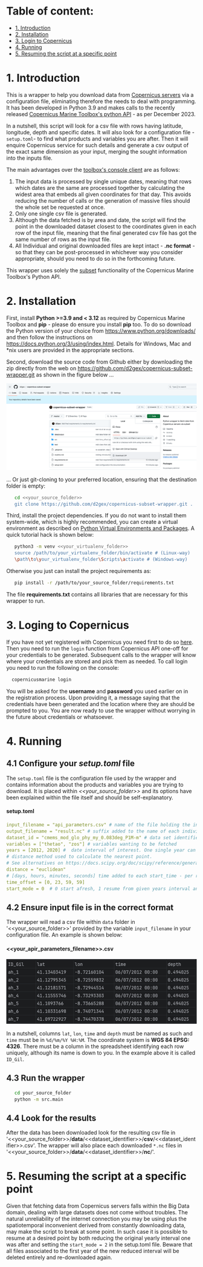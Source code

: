  # Table of content:
 - [1. Introduction](#introduction)
 - [2. Installation](#installation)
 - [3. Login to Copernicus](#login_to_copernicus)
 - [4. Running](#running)
 - [5. Resuming the script at a specific point](#left_off)


<a id="introduction"></a>
# 1. Introduction
This is a wrapper to help you download data from [Copernicus servers](https://marine.copernicus.eu/register-copernicus-marine-service?mtm_campaign=Copernicus-Souscription&mtm_medium=cpc&mtm_source=google&mtm_content=text&mtm_cid=145762311002&mtm_kwd=copernicus%20marine%20data&gad_source=1&gclid=CjwKCAiAnL-sBhBnEiwAJRGigvyODuGJ__Aa1pjKNB8H7VvH_lrn3Fu-CJdZO1T_g-ChP95GC8fxFRoCLZsQAvD_BwE) via a configuration file, eliminating therefore the
needs to deal with programming. It has been developed in Python 3.9 and makes calls to the recently released [Copernicus Marine Toolbox's python API](https://help.marine.copernicus.eu/en/collections/5821001-python-library-api) - as per December 2023.

In a nutshell, this script will look for a csv file with rows having latitude, longitude, depth and specific dates. 
It will also look for a configuration file - `setup.toml`- to find what products and variables you are after. Then 
it will enquire Copernicus service for such details and generate a csv output of the exact same dimension as your input, 
merging the sought information into the inputs file.

The main advantages over the [toolbox's console client](https://help.marine.copernicus.eu/en/collections/5820990-command-line-interface-cli) are as follows:

1. The input data is processed by single unique dates, meaning that rows which dates are the same are processed together 
   by calculating the widest area that embeds all given coordinates for that day. This avoids reducing the number of calls
   or the generation of massive files should the whole set be requested at once.
2. Only one single csv file is generated.
3. Although the data fetched is by area and date, the script will find the point in the downloaded dataset closest to the coordinates 
   given in each row of the input file, meaning that the final generated csv file has got the same number of rows as the input file.
4. All Individual and original downloaded files are kept intact - **.nc format** - so that they can be post-processed in whichever way 
   you consider appropriate, should you need to do so in the forthcoming future.

This wrapper uses solely the [subset](https://help.marine.copernicus.eu/en/articles/8283072-copernicus-marine-toolbox-api-subset) functionality of the Copernicus Marine Toolbox's Python API.

<a id="installation"></a>
# 2. Installation

First, install **Python >=3.9 and < 3.12** as required by Copernicus Marine Toolbox and **pip** - please 
do ensure you install **pip** too. To do  so download the Python version of your choice from https://www.python.org/downloads/ and then follow the instructions 
on https://docs.python.org/3/using/index.html. Details for Windows, Mac and *nix users are provided in the appropriate sections.

Second, download the source code from Github either by downloading the zip directly from the web on https://github.com/d2gex/copernicus-subset-wrapper.git as
shown in the figure below ...

<img src="images/github_zip_dowload.png">

... Or just git-cloning to your preferred location, ensuring that the destination folder is empty:

```bash
   cd <<your_source_folder>>
   git clone https://github.com/d2gex/copernicus-subset-wrapper.git .
```

Third, install the project dependencies. If you do not want to install them system-wide, which is highly 
recommended, you can create a virtual environment as described on [Python Virtual Environments and Packages](https://docs.python.org/3/tutorial/venv.html).
A quick tutorial hack is shown below:

```bash
   python3 -m venv <<your_virtualenv_folder>>
   source /path/to/your_virtualenv_folder/bin/activate # (Linux-way)
   \path\to\your_virtualenv_folder\Scripts\activate # (Windows-way)
```

Otherwise you just can install the project requirements as:

```bash
   pip install -r /path/to/your_source_folder/requirements.txt
```
The file **requirements.txt** contains all libraries that are necessary for this wrapper to run.


<a id="login_to_copernicus"></a>
# 3. Loging to Copernicus
If you have not yet registered with Copernicus you need first to do so [here](https://data.marine.copernicus.eu/register).
Then you need to run the `login` function from Copernicus API one-off for your credentials to be generated. Subsequent calls
to the wrapper will know where your credentials are stored and pick them as needed. To call login you need to run the following
on the console:

```bash
  copernicusmarine login
```
You will be asked for the **username** and **password** you used earlier on in the registration process. Upon providing it, a message
saying that the credentials have been generated and the location where they are should be prompted to you. You are now
ready to use the wrapper without worrying in the future about credentials or whatsoever.


<a id="running"></a>
# 4. Running

## 4.1 Configure your *setup.toml* file

The `setup.toml` file is the configuration file used by the wrapper and contains information about the products and
variables you are trying to download. It is placed within *<<your_source_folder>>* and its options have been explained
within the file itself and should be self-explanatory.

#### setup.toml
```yaml
input_filename = "api_parameters.csv" # name of the file holding the input parameters
output_filename = "result.nc" # suffix added to the name of each individual file fetched per input row
dataset_id = "cmems_mod_glo_phy_my_0.083deg_P1M-m" # data set identifier
variables = ["thetao", "zos"] # variables wanting to be fetched
years = [2012, 2020] #  date interval of interest. One single year can be defined as [2012]
# distance method used to calculate the nearest point.
# See alternatives on https://docs.scipy.org/doc/scipy/reference/generated/scipy.spatial.distance.cdist.html
distance = "euclidean"
# [days, hours, minutes, seconds] time added to each start_time - per row - in days, hours, minutes and seconds
time_offset = [0, 23, 59, 59]
start_mode = 0  # 0 start afresh, 1 resume from given years interval and 2 read only from disk
```

## 4.2 Ensure input file is in the correct format
The wrapper will read a csv file within `data` folder in '<<your_source_folder>>' provided by the variable 
`input_filename` in your configuration file. An example is shown below:

#### <<your_apir_parameters_filename>>.csv
<img src="images/api_parameters_input_sample.png">

In a nutshell, columns `lat`, `lon`, `time` and `depth` must be named as such and `time` must be in `%d/%m/%Y %H:%M`. 
The coordinate system is **WGS 84 EPSG: 4326**. There must be a column in the spreadsheet identifying each row uniquely,
although its name is down to you. In the example above it is called `ID_Gil`.

## 4.3 Run the wrapper

```bash
   cd your_source_folder
   python -m src.main
```

## 4.4 Look for the results

After the data has been downloaded look for the resulting csv file in  '<<your_source_folder>>/**data**/<<dataset_identifier>>/**csv**/<<dataset_identifier>>.csv'.
The wrapper will also place each downloaded `*.nc` files in '<<your_source_folder>>/**data**/<<dataset_identifier>>/**nc**/'.


<a id="left_off"></a>
# 5. Resuming the script at a specific point

Given that fetching data from Copernicus servers falls within the Big Data domain, dealing with large datasets does not come 
without troubles. The natural unreliability of the internet connection you may be using plus the spatiotemporal inconvenient
derived from constantly downloading data, may make the script to break at some point. In such case it is possible to resume 
at a desired point by both reducing the original yearly interval one was after and setting the `start_mode = 2` in the setup.toml file.
Beware that all files associated to the first year of the new reduced interval will be deleted entirely and re-downloaded again.

